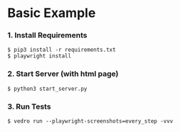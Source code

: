 # Basic Example

### 1. Install Requirements

```shell
$ pip3 install -r requirements.txt
$ playwright install
```

### 2. Start Server (with html page)

```shell
$ python3 start_server.py
```

### 3. Run Tests

```shell
$ vedro run --playwright-screenshots=every_step -vvv
```
